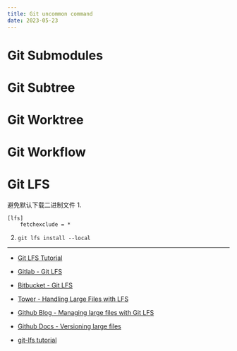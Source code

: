 ```yaml
---
title: Git uncommon command
date: 2023-05-23
---
```

# Git Submodules

# Git Subtree

# Git Worktree

# Git Workflow

# Git LFS

避免默认下载二进制文件
1. 
```config
[lfs]
	fetchexclude = *
```

2. `git lfs install --local`

---
- [Git LFS Tutorial](https://github.com/git-lfs/git-lfs/wiki/Tutorial)

- [Gitlab - Git LFS](https://docs.gitlab.com/ee/topics/git/lfs/)

- [Bitbucket - Git LFS](https://www.atlassian.com/git/tutorials/git-lfs)

- [Tower - Handling Large Files with LFS](https://www.git-tower.com/learn/git/ebook/en/command-line/advanced-topics/git-lfs/)

- [Github Blog - Managing large files with Git LFS](https://github.blog/2015-10-14-managing-large-files-with-git-lfs/)

- [Github Docs - Versioning large files](https://docs.github.com/en/github-ae@latest/github/managing-large-files/versioning-large-files)

- [git-lfs tutorial](https://sabicalija.github.io/git-lfs-intro/)

